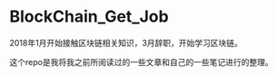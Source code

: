 # BlockChain_Get_Job

2018年1月开始接触区块链相关知识，3月辞职，开始学习区块链。

这个repo是我将我之前所阅读过的一些文章和自己的一些笔记进行的整理。

[2PC与3PC]: ./Consensus/2PC和3PC.md

